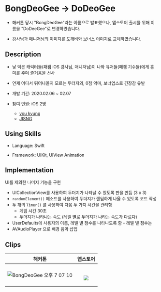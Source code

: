 # BongDeoGee -> DoDeoGee

- 해커톤 당시 "BongDeoGee"라는 이름으로 발표했으나, 앱스토어 출시를 위해 이름을 "DoDeeGee"로 변경하였습니다.

- 강사님과 매니저님의 이미지를 도깨비와 보너스 이미지로 교체하였습니다.

## Description

- 낯 익은 캐릭터들(패캠 iOS 강사님, 매니저님)이 나와 유저들(패캠 기수들)에게 흥미를 주며 즐거움을 선사 

- 언제 어디서 튀어나올지 모르는 두더지와, 0점 악마, 보너업스로 긴장감 유발

- 개발 기간: 2020.02.06 ~ 02.07 

- 참여 인원: iOS 2명
  - [you kyung](https://github.com/wydryd125)
  - [JISNG](https://github.com/jisng)
  
## Using Skills

- Language: Swift

- Framework: UIKit, UIView Animation
  
## Implementation

UI를 제외한 나머지 기능을 구현

  - UICollectionView를 사용하여 두더지가 나타날 수 있도록 판을 만듬 (3 x 3)
  - `randomElement()` 메소드를 사용하여 두더지가 랜덤하게 나올 수 있도록 코드 작성
  - 두 개의 `Timer()` 를 사용하여 다음 두 가지 시간을 관리함
      - 게임 시간 30초
      - 두더지가 나타나는 속도 (레벨 별로 두더지가 나타는 속도가 다르다)
  - UserDefaults에 사용자의 이름, 레벨 별 점수를 나타나도록 함
        - 레벨 별 점수는 
  - AVAudioPlayer 으로 배경 음악 삽입

## Clips

|                            해커톤                            |                   앱스토어                    |
| :----------------------------------------------------------: | :-------------------------------------------: |
| ![BongDeoGee 오후 7 07 10](https://user-images.githubusercontent.com/57229970/81282494-319ba700-9096-11ea-8949-ea200f48983a.gif) | <p><br/>  <img src="Video/2rec.gif"><br/></p> |



